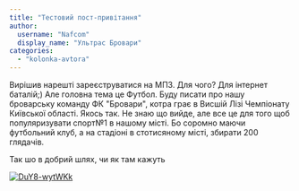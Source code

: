 ```yaml
---
title: "Тестовий пост-привітання"
author: 
  username: "Nafcom"
  display_name: "Ультрас Бровари"
categories: 
  - "kolonka-avtora"
---
```


Вирішив нарешті зареєструватися на МПЗ. Для чого? Для інтернет баталій;) Але головна тема це Футбол. Буду писати про нашу броварську команду ФК "Бровари", котра грає в Висшій Лізі Чемпіонату Київської області. Якось так. Не знаю що вийде, але все це для того щоб популяризувати спорт№1 в нашому місті. Бо соромно маючи футбольний клуб, а на стадіоні в стотисяному місті, збирати 200 глядачів.

Так шо в добрий шлях, чи як там кажуть

[![DuY8-wytWKk](https://mpz.brovary.org/wp-content/uploads/2014/09/DuY8-wytWKk.jpg)](https://mpz.brovary.org/wp-content/uploads/2014/09/DuY8-wytWKk.jpg)
